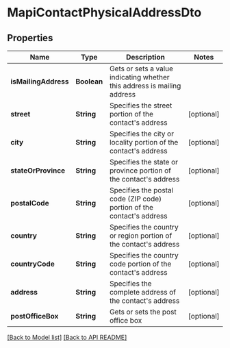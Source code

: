 
# MapiContactPhysicalAddressDto
## Properties
Name | Type | Description | Notes
------------ | ------------- | ------------- | -------------
**isMailingAddress** | **Boolean** | Gets or sets a value indicating whether this address is mailing address              | 
**street** | **String** | Specifies the street portion of the contact&#39;s address              |  [optional]
**city** | **String** | Specifies the city or locality portion of the contact&#39;s address              |  [optional]
**stateOrProvince** | **String** | Specifies the state or province portion of the contact&#39;s address              |  [optional]
**postalCode** | **String** | Specifies the postal code (ZIP code) portion of the contact&#39;s address              |  [optional]
**country** | **String** | Specifies the country or region portion of the contact&#39;s address              |  [optional]
**countryCode** | **String** | Specifies the country code portion of the contact&#39;s address              |  [optional]
**address** | **String** | Specifies the complete address of the contact&#39;s address              |  [optional]
**postOfficeBox** | **String** | Gets or sets the post office box              |  [optional]




[[Back to Model list]](Models.md) [[Back to API README]](README.md)

